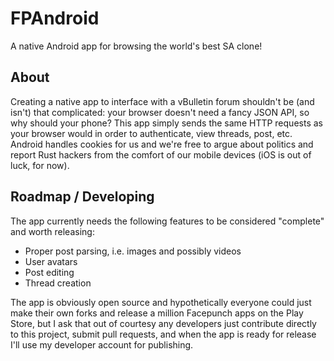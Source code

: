 # FPAndroid
A native Android app for browsing the world's best SA clone!

## About
Creating a native app to interface with a vBulletin forum shouldn't be (and isn't) that complicated:
your browser doesn't need a fancy JSON API, so why should your phone? This app simply sends the same HTTP requests
as your browser would in order to authenticate, view threads, post, etc. Android handles cookies for us and
we're free to argue about politics and report Rust hackers from the comfort of our mobile devices (iOS is out of luck, for now).

## Roadmap / Developing
The app currently needs the following features to be considered "complete" and worth releasing:
* Proper post parsing, i.e. images and possibly videos
* User avatars
* Post editing
* Thread creation

The app is obviously open source and hypothetically everyone could just make their own forks and release a million Facepunch
apps on the Play Store, but I ask that out of courtesy any developers just contribute directly to this project, submit pull
requests, and when the app is ready for release I'll use my developer account for publishing.
